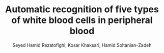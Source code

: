 ---
layout: pub
title: Automatic recognition of five types of white blood cells in peripheral blood
author: Seyed Hamid Rezatofighi, Kosar Khaksari, Hamid Soltanian-Zadeh
year: 2010
paper_link: http://users.cecs.anu.edu.au/~hrezatofighi/Papers/Rezatofighi_ICIAR_2010.pdf
publisher: International Conference Image Analysis and Recognition
comments: false
category: blog
---